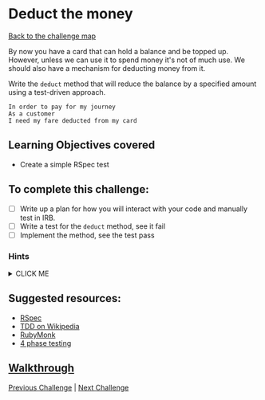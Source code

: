 # Deduct the money

[Back to the challenge map](README.md)

By now you have a card that can hold a balance and be topped up. However, unless we can use it to spend money it's not of much use. We should also have a mechanism for deducting money from it.

Write the `deduct` method that will reduce the balance by a specified amount using a test-driven approach.

```
In order to pay for my journey
As a customer
I need my fare deducted from my card
```

## Learning Objectives covered
- Create a simple RSpec test

## To complete this challenge:
- [ ] Write up a plan for how you will interact with your code and manually test in IRB.
- [ ] Write a test for the `deduct` method, see it fail
- [ ] Implement the method, see the test pass

### Hints
<details><summary>CLICK ME</summary>
  <ul>
    <li>The important thing here is to continue to apply a tight TDD loop. Doing this should provide you with clear error messages and guide your next steps after each change.</li>
  </ul>
</details>

## Suggested resources:
- [RSpec](http://rspec.info/)
- [TDD on Wikipedia](https://en.wikipedia.org/wiki/Test-driven_development)
- [RubyMonk](https://rubymonk.com/learning/books/4-ruby-primer-ascent/chapters/45-more-classes/lessons/110-instance-variables)
- [4 phase testing](https://robots.thoughtbot.com/four-phase-test)

## [Walkthrough](walkthroughs/07_deducting_money.md)

[Previous Challenge](06_maximum_balance.md) | [Next Challenge](08_touch_in_out.md)


